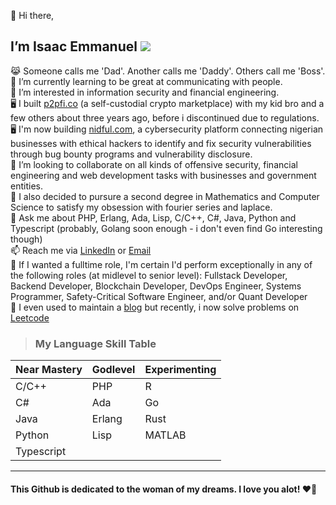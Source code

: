 👋 Hi there,
<!--## I’m Isaac Emmanuel (@1cbyc) ![](https://komarev.com/ghpvc/?username=1cbyc&color=blueviolet)-->
## I’m Isaac Emmanuel ![](https://komarev.com/ghpvc/?username=1cbyc&color=blueviolet)

  😹 Someone calls me 'Dad'. Another calls me 'Daddy'. Others call me 'Boss'.<br>
  🌱 I’m currently learning to be great at communicating with people.<br>
  👀 I’m interested in information security and financial engineering.<br>
  🖥 I built [p2pfi.co](https://alpha.p2pfi.co) (a self-custodial crypto marketplace) with my kid bro and a few others about three years ago, before i discontinued due to regulations.<br>
  🖥 I'm now building [nidful.com](https://nidful.com), a cybersecurity platform connecting nigerian businesses with ethical hackers to identify and fix security vulnerabilities through bug bounty programs and vulnerability disclosure.<br>
  💞️ I’m looking to collaborate on all kinds of offensive security, financial engineering and web development tasks with businesses and government entities.<br>
  🔭 I also decided to pursure a second degree in Mathematics and Computer Science to satisfy my obsession with fourier series and laplace.<br>
  🥋 Ask me about PHP, Erlang, Ada, Lisp, C/C++, C#, Java, Python and Typescript (probably, Golang soon enough - i don't even find Go interesting though)<br>
  📫 Reach me via [LinkedIn](https://linkedin.com/in/isaacnsisong) or [Email](mailto:ei@nsisong.com)<br>
  🥋 If I wanted a fulltime role, I'm certain I'd perform exceptionally in any of the following roles (at midlevel to senior level): Fullstack Developer, Backend Developer, Blockchain Developer, DevOps Engineer, Systems Programmer, Safety-Critical Software Engineer, and/or Quant Developer<br>
  👀 I even used to maintain a [blog](https://ei.nsisong.com) but recently, i now solve problems on [Leetcode](https://leetcode.com/u/1cbyc/)

> ### My Language Skill Table

| Near Mastery | Godlevel   | Experimenting |
|--------------|------------|---------------|
| C/C++        | PHP        | R             |
| C#           | Ada        | Go            |
| Java         | Erlang     | Rust          |
| Python       | Lisp       | MATLAB        |
| Typescript   |            |               |

<hr>

#### This Github  is dedicated to the woman of my dreams. I love you alot! ❤️🌹
